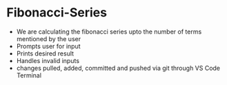 # Fibonacci-Series
- We are calculating the fibonacci series upto the number of terms mentioned by the user
- Prompts user for input
- Prints desired result
- Handles invalid inputs
- changes pulled, added, committed and pushed via git through VS Code Terminal